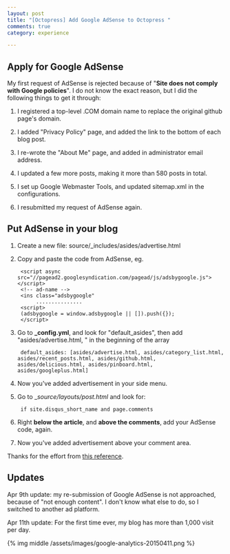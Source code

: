 ```yaml
---
layout: post
title: "[Octopress] Add Google AdSense to Octopress "
comments: true
category: experience

---
```


## Apply for Google AdSense

My first request of AdSense is rejected because of "__Site does not comply with Google policies__". I do not know the exact reason, but I did the following things to get it through: 

1. I registered a top-level .COM domain name to replace the original github page's domain.

2. I added "Privacy Policy" page, and added the link to the bottom of each blog post. 

3. I re-wrote the "About Me" page, and added in administrator email address. 

4. I updated a few more posts, making it more than 580 posts in total. 

5. I set up Google Webmaster Tools, and updated sitemap.xml in the configurations. 

6. I resubmitted my request of AdSense again. 

## Put AdSense in your blog

1. Create a new file: source/_includes/asides/advertise.html

2. Copy and paste the code from AdSense, eg. 

        <script async src="//pagead2.googlesyndication.com/pagead/js/adsbygoogle.js"></script>
        <!-- ad-name -->
        <ins class="adsbygoogle"
             ...............
        <script>
        (adsbygoogle = window.adsbygoogle || []).push({});
        </script>

3. Go to **_config.yml**, and look for "default_asides", then add "asides/advertise.html, " in the beginning of the array

        default_asides: [asides/advertise.html, asides/category_list.html, asides/recent_posts.html, asides/github.html, asides/delicious.html, asides/pinboard.html, asides/googleplus.html]

4. Now you've added advertisement in your side menu.

5. Go to __source/_layouts/post.html__ and look for:

        if site.disqus_short_name and page.comments

6. Right __below the article__, and __above the comments__, add your AdSense code, again. 

7. Now you've added advertisement above your comment area.

Thanks for the effort from [this reference](https://www.hi29.net/post/2013/11/30/octopresszen-mo-fang-adsense/).

## Updates

Apr 9th update: my re-submission of Google AdSense is not approached, because of "not enough content". I don't know what else to do, so I switched to another ad platform. 

Apr 11th update: For the first time ever, my blog has more than 1,000 visit per day. 

{% img middle /assets/images/google-analytics-20150411.png %}
